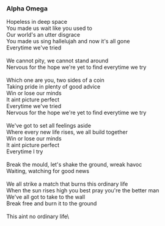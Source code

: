### Alpha Omega

Hopeless in deep space\
You made us wait like you used to\
Our world's an utter disgrace\
You made us sing hallelujah and now it's all gone\
Everytime we've tried\
\
We cannot pity, we cannot stand around\
Nervous for the hope we're yet to find everytime we try\
\
Which one are you, two sides of a coin\
Taking pride in plenty of good advice\
Win or lose our minds\
It aint picture perfect\
Everytime we've tried\
Nervous for the hope we're yet to find everytime we try\
\
We've got to set all feelings aside\
Where every new life rises, we all build together\
Win or lose our minds\
It aint picture perfect\
Everytime I try\
\
Break the mould, let's shake the ground, wreak havoc\
Waiting, watching for good news\
\
We all strike a match that burns this ordinary life\
When the sun rises high you best pray you're the better man\
We've all got to take to the wall\
Break free and burn it to the ground\
\
This aint no ordinary life\
